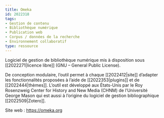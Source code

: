 ```yaml
---
title: Omeka
id: 2022318
tags:
- Gestion de contenu
- Bibliothèque numérique
- Publication web
- Corpus / données de la recherche
- Environnement collaboratif
type: ressource
---
```


Logiciel de gestion de bibliothèque numérique mis à disposition sous [[2022271|licence libre]] (GNU – General Public License).

De conception modulaire, l’outil permet à chaque [[2022412|site]] d’adapter les fonctionnalités proposées à l’aide de [[2022353|plugins]] et de [[2022444|thèmes]]. L’outil est développé aux États-Unis par le Roy Rosenzweig Center for History and New Media (CHNM) de l’Université George Mason qui est aussi à l’origine du logiciel de gestion bibliographique [[2022509|Zotero]].

Site web : <https://omeka.org>

